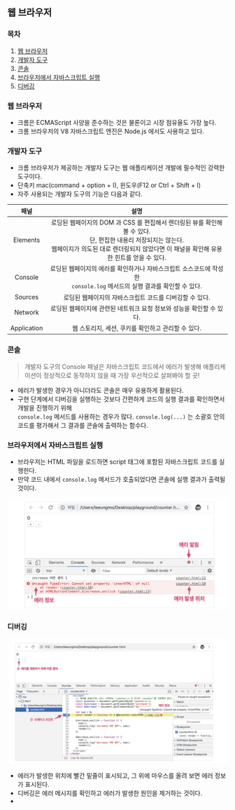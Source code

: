 ## 웹 브라우저

### 목차

1. [웹 브라우저](#웹-브라우저-1)
2. [개발자 도구](#개발자-도구)
3. [콘솔](#콘솔)
4. [브라우저에서 자바스크립트 실행](#브라우저에서-자바스크립트-실행)
5. [디버깅](#디버깅)


### 웹 브라우저

- 크롬은 ECMAScript 사양을 준수하는 것은 물론이고 시장 점유율도 가장 높다.
- 크롬 브라우저의 V8 자바스크립트 엔진은 Node.js 에서도 사용하고 있다.

### 개발자 도구

- 크롬 브라우저가 제공하는 개발자 도구는 웹 애플리케이션 개발에 필수적인 강력한 도구이다.
- 단축키 mac(command + option + I), 윈도우(F12 or Ctrl + Shift + I)
- 자주 사용되는 개발자 도구의 기능은 다음과 같다.

|     패널      |                                                               설명                                                                |
|:-----------:|:-------------------------------------------------------------------------------------------------------------------------------:|
|  Elements   | 로딩된 웹페이지의 DOM 과 CSS 를 편집해서 렌더링된 뷰를 확인해 볼 수 있다.<br/>단, 편집한 내용리 저장되지는 않는다.<br/>웹페이지가 의도된 대로 렌더링되지 않았다면 이 패널을 확인해 유용한 힌트를 얻을 수 있다. |
|   Console   |                          로딩된 웹페이지의 에러를 확인하거나 자바스크립트 소스코드에 작성한 <br/>`console.log` 메서드의 실행 결과를 확인할 수 있다.                          |
|   Sources   |                                                 로딩된 웹페이지의 자바스크립트 코드를 디버깅할 수 있다.                                                 |
|   Network   |                                             로딩된 웹페이지에 관련된 네트워크 요청 정보와 성능을 확인할 수 있다.                                             |
| Application |                                                 웹 스토리지, 세션, 쿠키를 확인하고 관리할 수 있다.                                                  |


### 콘솔

> 개발자 도구의 Console 패널은 자바스크립트 코드에서 에러가 발생해 애플리케이션이 정상적으로 동작하지 않을 때 가장 우선적으로 살펴봐야 할 곳!

- 에러가 발생한 경우가 아니더라도 콘솔은 매우 유용하게 활용된다.
- 구현 단계에서 디버깅을 실행하는 것보다 간편하게 코드의 실행 결과를 확인하면서 개발을 진행하기 위해    
  `console.log` 메서드를 사용하는 경우가 많다. `console.log(...)` 는 소괄호 안의 코드를 평가해서 그 결과를 콘솔에 출력하는 함수다.

### 브라우저에서 자바스크립트 실행

- 브라우저는 HTML 파일을 로드하면 script 태그에 포함된 자바스크립트 코드를 실행한다.
- 만약 코드 내에서 `console.log` 메서드가 호출되었다면 콘솔에 실행 결과가 출력될 것이다.

![콘솔 에러 발생](../../assets/chapter03/에러%20발생(콘솔).png)

### 디버깅

![Sources 패널](../../assets/chapter03/Sources%20패널.png)

- 에러가 발생한 위치에 빨간 밑줄이 표시되고, 그 위에 마우스를 올려 보면 에러 정보가 표시된다.
- 디버깅은 에러 메시지를 확인하고 에러가 발생한 원인을 제거하는 것이다.
- 

